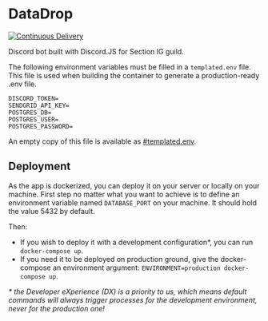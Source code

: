 # DataDrop
[![Continuous Delivery](https://github.com/Section-IG/DataDrop/actions/workflows/deployment.yml/badge.svg)](https://github.com/Section-IG/DataDrop/actions/workflows/deployment.yml)

Discord bot built with Discord.JS for Section IG guild.

The following environment variables must be filled in a `templated.env` file.
This file is used when building the container to generate a production-ready .env file.
```dotenv
DISCORD_TOKEN=
SENDGRID_API_KEY=
POSTGRES_DB=
POSTGRES_USER=
POSTGRES_PASSWORD=
```
An empty copy of this file is available as [#templated.env](./#templated.env).

## Deployment
As the app is dockerized, you can deploy it on your server or locally on your machine.
First step no matter what you want to achieve is to define an environment variable named `DATABASE_PORT` on your machine.
It should hold the value 5432 by default.

Then:
- If you wish to deploy it with a development configuration*, you can run `docker-compose up`.
- If you need it to be deployed on production ground, give the docker-compose an environment argument: `ENVIRONMENT=production docker-compose up`.


_\* the Developer eXperience (DX) is a priority to us, which means default commands will always trigger processes for the development environment, never for the production one!_
